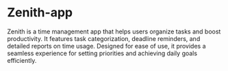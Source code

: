 # Zenith-app
Zenith is a time management app that helps users organize tasks and boost productivity. It features task categorization, deadline reminders, and detailed reports on time usage. Designed for ease of use, it provides a seamless experience for setting priorities and achieving daily goals efficiently.
